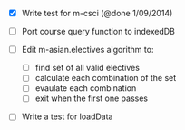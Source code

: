 - [x] Write test for m-csci (@done 1/09/2014)

- [ ] Port course query function to indexedDB

- [ ] Edit m-asian.electives algorithm to:
	- [ ] find set of all valid electives
	- [ ] calculate each combination of the set
	- [ ] evaulate each combination
	- [ ] exit when the first one passes

- [ ] Write a test for loadData
